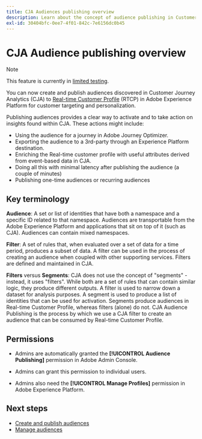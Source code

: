 ```yaml
---
title: CJA Audiences publishing overview
description: Learn about the concept of audience publishing in Customer Journey Analytics
exl-id: 30404bfc-0ee7-4f01-842c-7e6156dc0b45
---
```

# CJA Audience publishing overview

>[!NOTE]
>
>This feature is currently in [limited testing](/help/release-notes/releases.md).

You can now create and publish audiences discovered in Customer Journey Analytics (CJA) to [Real-time Customer Profile](https://experienceleague.adobe.com/docs/experience-platform/profile/home.html?lang=en) (RTCP) in Adobe Experience Platform for customer targeting and personalization. 

Publishing audiences provides a clear way to activate and to take action on insights found within CJA. These actions might include:

* Using the audience for a journey in Adobe Journey Optimizer.
* Exporting the audience to a 3rd-party through an Experience Platform destination.
* Enriching the Real-time customer profile with useful attributes derived from event-based data in CJA.
* Doing all this with minimal latency after publishing the audience (a couple of minutes)
* Publishing one-time audiences or recurring audiences

## Key terminology

**Audience**: A set or list of identities that have both a namespace and a specific ID related to that namespace. Audiences are transportable from the Adobe Experience Platform and applications that sit on top of it (such as CJA). Audiences can contain mixed namespaces.

**Filter**: A set of rules that, when evaluated over a set of data for a time period, produces a subset of data. A filter can be used in the process of creating an audience when coupled with other supporting services. Filters are defined and maintained in CJA.

**Filters** versus **Segments**: CJA does not use the concept of "segments" - instead, it uses "filters". While both are a set of rules that can contain similar logic, they produce different outputs. A filter is used to narrow down a dataset for analysis purposes. A segment is used to produce a list of identities that can be used for activation. Segments produce audiences in Real-time Customer Profile, whereas filters (alone) do not. CJA Audience Publishing is the process by which we use a CJA filter to create an audience that can be consumed by Real-time Customer Profile.

## Permissions

* Admins are automatically granted the **[!UICONTROL Audience Publishing]** permission in Adobe Admin Console. 

* Admins can grant this permission to individual users.

* Admins also need the **[!UICONTROL Manage Profiles]** permission in Adobe Experience Platform.

## Next steps

* [Create and publish audiences](/help/components/audiences/publish.md)
* [Manage audiences](/help/components/audiences/manage.md)

